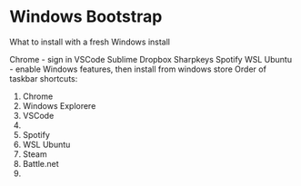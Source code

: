 # Windows Bootstrap
What to install with a fresh Windows install

Chrome - sign in
VSCode
Sublime
Dropbox
Sharpkeys
Spotify
WSL Ubuntu - enable Windows features, then install from windows store
Order of taskbar shortcuts:
  1. Chrome
  2. Windows Explorere
  3. VSCode
  4. 
  1. Spotify
  7. WSL Ubuntu
  1. Steam
  1. Battle.net
  1. 
